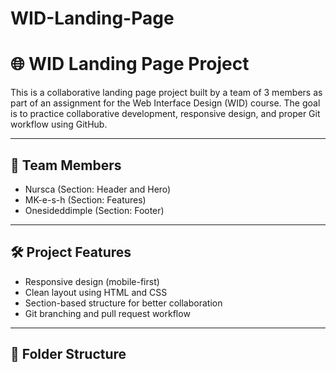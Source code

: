 # WID-Landing-Page
# 🌐 WID Landing Page Project

This is a collaborative landing page project built by a team of 3 members as part of an assignment for the Web Interface Design (WID) course. The goal is to practice collaborative development, responsive design, and proper Git workflow using GitHub.

---

## 👥 Team Members

- Nursca (Section: Header and Hero)
- MK-e-s-h (Section: Features)
- Onesideddimple (Section: Footer)

---

## 🛠️ Project Features

- Responsive design (mobile-first)
- Clean layout using HTML and CSS
- Section-based structure for better collaboration
- Git branching and pull request workflow

---

## 📁 Folder Structure

